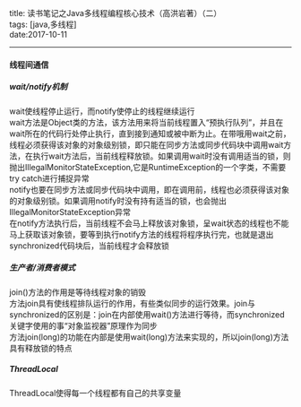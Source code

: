 title: 读书笔记之Java多线程编程核心技术（高洪岩著）（二）  
tags: [java,多线程]  
date:2017-10-11  

---  
#### 线程间通信 ####  

##### wait/notify机制 #####  
wait使线程停止运行，而notify使停止的线程继续运行  
wait方法是Object类的方法，该方法用来将当前线程置入“预执行队列”，并且在wait所在的代码行处停止执行，直到接到通知或被中断为止。在带哦用wait之前，线程必须获得该对象的对象级别锁，即只能在同步方法或同步代码块中调用wait方法，在执行wait方法后，当前线程释放锁。如果调用wait时没有调用适当的锁，则抛出IllegalMonitorStateException,它是RuntimeException的一个字类，不需要try catch进行捕捉异常   
notify也要在同步方法或同步代码块中调用，即在调用前，线程也必须获得该对象的对象级别锁。如果调用notify时没有持有适当的锁，也会抛出IllegalMonitorStateException异常  
在notify方法执行后，当前线程不会马上释放该对象锁，呈wait状态的线程也不能马上获取该对象锁，要等到执行notify方法的线程将程序执行完，也就是退出synchronized代码块后，当前线程才会释放锁  

##### 生产者/消费者模式 #####  

join()方法的作用是等待线程对象的销毁  
方法join具有使线程排队运行的作用，有些类似同步的运行效果。join与synchronized的区别是：join在内部使用wait()方法进行等待，而synchronized关键字使用的事“对象监视器”原理作为同步  
方法join(long)的功能在内部是使用wait(long)方法来实现的，所以join(long)方法具有释放锁的特点  


##### ThreadLocal #####  

ThreadLocal使得每一个线程都有自己的共享变量  
